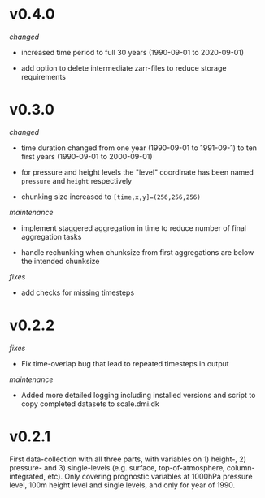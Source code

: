 # v0.4.0

*changed*

- increased time period to full 30 years (1990-09-01 to 2020-09-01)

- add option to delete intermediate zarr-files to reduce storage requirements


# v0.3.0

*changed*

- time duration changed from one year (1990-09-01 to 1991-09-1) to ten first years (1990-09-01 to 2000-09-01)

- for pressure and height levels the "level" coordinate has been named `pressure` and `height` respectively

- chunking size increased to `[time,x,y]=(256,256,256)`

*maintenance*

- implement staggered aggregation in time to reduce number of final aggregation tasks

- handle rechunking when chunksize from first aggregations are below the intended chunksize


*fixes*

- add checks for missing timesteps


# v0.2.2

_fixes_

- Fix time-overlap bug that lead to repeated timesteps in output

_maintenance_

- Added more detailed logging including installed versions and script to copy
  completed datasets to scale.dmi.dk


# v0.2.1

First data-collection with all three parts, with variables on 1) height-,
2) pressure- and 3) single-levels (e.g. surface, top-of-atmosphere,
column-integrated, etc). Only covering prognostic variables at 1000hPa pressure
level, 100m height level and single levels, and only for year of 1990.
